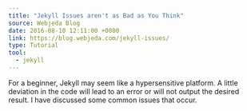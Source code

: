 ```yaml
---
title: "Jekyll Issues aren't as Bad as You Think"
source: Webjeda Blog
date: 2016-08-10 12:11:00 +0000
link: https://blog.webjeda.com/jekyll-issues/
type: Tutorial
tool:
  - jekyll
---
```

For a beginner, Jekyll may seem like a hypersensitive platform. A little deviation in the code will lead to an error or will not output the desired result. I have discussed some common issues that occur.





